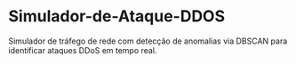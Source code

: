 # Simulador-de-Ataque-DDOS
Simulador de tráfego de rede com detecção de anomalias via DBSCAN para identificar ataques DDoS em tempo real.
